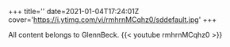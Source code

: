 +++
title=''
date=2021-01-04T17:24:01Z
cover='https://i.ytimg.com/vi/rmhrnMCqhz0/sddefault.jpg'
+++

All content belongs to GlennBeck.
{{< youtube rmhrnMCqhz0 >}}
